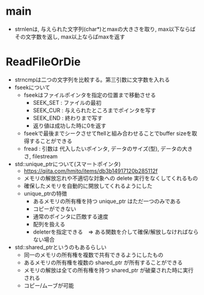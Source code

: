 # main
- strnlenは, 与えられた文字列(char*)とmaxの大きさを取り, max以下ならばその文字数を返し, max以上ならばmaxを返す

# ReadFileOrDie
- strncmpは二つの文字列を比較する。第三引数に文字数を入れる
- fseekについて
  - fseekはファイルポインタを指定の位置まで移動させる
    - SEEK_SET : ファイルの最初
    - SEEK_CUR : 与えられたところまでポインタを写す
    - SEEK_END : 終わりまで写す
    - 返り値は成功した時に0を返す
  - fseekで最後までシークさせてftellと組み合わせることでbuffer sizeを取得することができる
  - fread : 引数は 代入したいポインタ, データのサイズ(型), データの大きさ, filestream
- std::unique_ptrについて(スマートポインタ)
  - https://qiita.com/hmito/items/db3b14917120b285112f
  - メモリの解放忘れや不適切な対象への delete 実行をなくしてくれるもの
  - 確保したメモリを自動的に開放してくれるようにした
  - unique_ptrの特徴
    - あるメモリの所有権を持つ unique_ptr<T> はただ一つのみである
    - コピーができない
    - 通常のポインタに匹敵する速度
    - 配列を扱える
    - deleterを指定できる　=> ある関数を介して確保/解放しなければならない場合
- std::shared_ptrというのもあるらしい
  - 同一のメモリの所有権を複数で共有できるようにしたもの
  - あるメモリの所有権を複数の shared_ptr<T> が所有することができる
  - メモリの解放は全ての所有権を持つ shared_ptr<T> が破棄された時に実行される
  - コピー/ムーブが可能